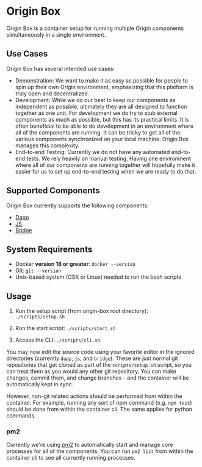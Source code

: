 # Origin Box

Origin Box is a container setup for running multiple Origin components simultaneously in a single environment.

## Use Cases

Origin Box has several intended use cases:
- Demonstration: We want to make it as easy as possible for people to spin up their own Origin environment, emphasizing that this platform is truly open and decentralized.
- Development: While we do our best to keep our components as independent as possible, ultimately they are all designed to function together as one unit. For development we do try to stub external components as much as possible, but this has its practical limits. It is often beneficial to be able to do development in an environment where all of the components are running. It can be tricky to get all of the various components synchronized on your local machine. Origin Box manages this complexity.
- End-to-end Testing: Currently we do not have any automated end-to-end tests. We rely heavily on manual testing. Having one environment where all of our components are running together will hopefully make it easier for us to set up end-to-end testing when we are ready to do that.

## Supported Components

Origin Box currently supports the following components:
- [Dapp](https://github.com/OriginProtocol/demo-dapp)
- [JS](https://github.com/OriginProtocol/origin-js)
- [Bridge](https://github.com/OriginProtocol/bridge-server)

## System Requirements

- Docker **version 18 or greater**:
`docker --version`
- Git:
`git --version`
- Unix-based system (OSX or Linux) needed to run the bash scripts

## Usage

1. Run the setup script (from origin-box root directory):
`./scripts/setup.sh`

1. Run the start script: `./scripts/start.sh`

1. Access the CLI:
`./scripts/cli.sh`

You may now edit the source code using your favorite editor in the ignored directories (currently `dapp`, `js`, and `bridge`). These are just normal git repositories that get cloned as part of the `scripts/setup.sh` script, so you can treat them as you would any other git repository. You can make changes, commit them, and change branches - and the container will be automatically kept in sync.

However, non-git related actions should be performed from within the container. For example, running any sort of npm command (e.g. `npm test`) should be done from within the container cli. The same applies for python commands.

### pm2

Currently we're using [pm2](http://pm2.keymetrics.io/) to automatically start and manage core processes for all of the components. You can run `pm2 list` from within the container cli to see all currently running processes.

